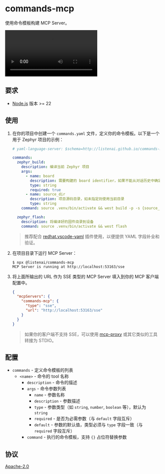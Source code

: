 commands-mcp
============

使用命令模板构建 MCP Server。

<video src="https://github.com/user-attachments/assets/a2800f04-12f6-4c8b-8df7-fee6458739cc"></video>

## 要求

* [Node.js](https://nodejs.org/) 版本 >= 22

## 使用

1. 在你的项目中创建一个 `commands.yaml` 文件，定义你的命令模板。以下是一个用于 Zephyr 项目的示例：

    ```yaml
    # yaml-language-server: $schema=http://listenai.github.io/commands-mcp/schema/v1.json

    commands:
      zephyr_build:
        description: 编译当前 Zephyr 项目
        args:
          - name: board
            description: 需要构建的 board identifier，如果不能从对话历史中确定，则询问用户
            type: string
            required: true
          - name: source_dir
            description: 项目源码目录，如未指定则使用当前目录
            type: string
        command: source .venv/bin/activate && west build -p -s {source_dir} -b {board}

      zephyr_flash:
        description: 将编译好的固件烧录到设备
        command: source .venv/bin/activate && west flash
    ```

    > 推荐配合 [redhat.vscode-yaml](https://marketplace.visualstudio.com/items?itemName=redhat.vscode-yaml) 插件使用，以便提供 YAML 字段补全和验证。

2. 在项目目录下运行 MCP Server：

    ```
    $ npx @listenai/commands-mcp
    MCP Server is running at http://localhost:53163/sse
    ```

3. 将上面所输出的 URL 作为 SSE 类型的 MCP Server 填入到你的 MCP 客户端配置中。

    ```json
    {
      "mcpServers": {
        "commands-mcp": {
          "type": "sse",
          "url": "http://localhost:53163/sse"
        }
      }
    }
    ```

    > 如果你的客户端不支持 SSE，可以使用 [mcp-proxy](https://github.com/sparfenyuk/mcp-proxy) 或其它类似的工具转接为 STDIO。

## 配置

* `commands` - 定义命令模板的列表
  * `<name>` - 命令的 tool 名称
    * `description` - 命令的描述
    * `args` - 命令参数列表
      * `name` - 参数名称
      * `description` - 参数描述
      * `type` - 参数类型（如 `string`, `number`, `boolean` 等），默认为 `string`
      * `required` - 是否为必需参数（与 `default` 字段互斥）
      * `default` - 参数的默认值，类型必须与 `type` 字段一致（与 `required` 字段互斥）
    * `command` - 执行的命令模板，支持 `{}` 占位符替换参数

## 协议

[Apache-2.0](LICENSE)
